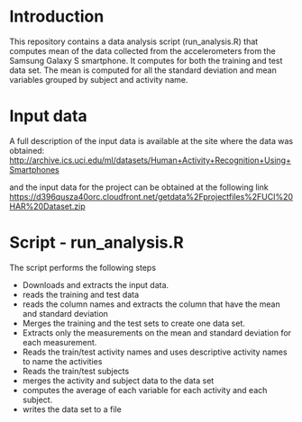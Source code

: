Introduction
=============

This repository contains a data analysis script (run_analysis.R) that computes mean of the data collected from the accelerometers from the Samsung Galaxy S smartphone. It computes for both the training and test data set. The mean is computed for all the standard deviation and mean variables grouped by subject and activity name. 

Input data
===========
A full description of the input data is available at the site where the data was obtained: 
http://archive.ics.uci.edu/ml/datasets/Human+Activity+Recognition+Using+Smartphones 

and the input  data for the project can be obtained at the following link
https://d396qusza40orc.cloudfront.net/getdata%2Fprojectfiles%2FUCI%20HAR%20Dataset.zip 


Script - run_analysis.R
========================
The script performs the following steps
- Downloads and extracts the input data. 
- reads the training and test data
- reads the column names and extracts the column that have the mean and standard deviation
- Merges the training and the test sets to create one data set.
- Extracts only the measurements on the mean and standard deviation for each measurement. 
- Reads the train/test activity names and uses descriptive activity names to name the activities 
- Reads the train/test subjects 
- merges the activity and subject data to the data set
- computes the average of each variable for each activity and each subject.
- writes the data set to a file
